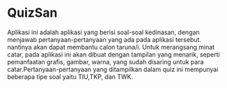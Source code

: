 # QuizSan


Aplikasi ini adalah aplikasi yang berisi soal-soal kedinasan, dengan menjawab pertanyaan-pertanyaan yang ada pada aplikasi tersebut. nantinya akan dapat membantu calon taruna/i. Untuk merangsang minat catar, pada aplikasi ini akan dibuat dengan tampilan yang menarik, seperti pemanfaatan grafis, gambar, warna, yang sudah disaring untuk para catar.Pertanyaan-pertanyaan yang ditampilkan dalam quiz ini mempunyai beberapa tipe soal yaitu TIU,TKP, dan TWK.


